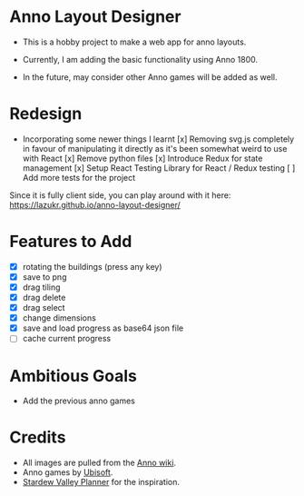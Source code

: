 # Anno Layout Designer

- This is a hobby project to make a web app for anno layouts.

- Currently, I am adding the basic functionality using Anno 1800.

- In the future, may consider other Anno games will be added as well.

# Redesign

- Incorporating some newer things I learnt
  [x] Removing svg.js completely in favour of manipulating it directly as it's been somewhat weird to use with React
  [x] Remove python files
  [x] Introduce Redux for state management
  [x] Setup React Testing Library for React / Redux testing
  [ ] Add more tests for the project

Since it is fully client side, you can play around with it here:
https://lazukr.github.io/anno-layout-designer/

# Features to Add

- [x] rotating the buildings (press any key)
- [x] save to png
- [x] drag tiling
- [x] drag delete
- [x] drag select
- [x] change dimensions
- [x] save and load progress as base64 json file
- [ ] cache current progress

# Ambitious Goals

- Add the previous anno games

# Credits

- All images are pulled from the [Anno wiki](https://anno1800.fandom.com/wiki/Buildings).
- Anno games by [Ubisoft](https://www.ubisoft.com/).
- [Stardew Valley Planner](https://github.com/hpeinar/stardewplanner) for the inspiration.
